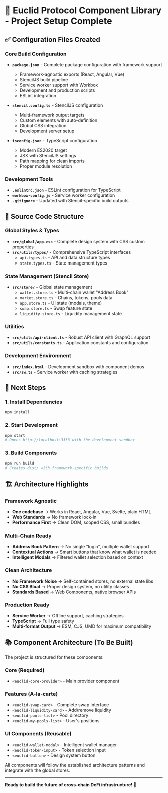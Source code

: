 # 🌌 Euclid Protocol Component Library - Project Setup Complete

## ✅ Configuration Files Created

### Core Build Configuration
- **`package.json`** - Complete package configuration with framework support
  - Framework-agnostic exports (React, Angular, Vue)
  - StencilJS build pipeline
  - Service worker support with Workbox
  - Development and production scripts
  - ESLint integration

- **`stencil.config.ts`** - StencilJS configuration
  - Multi-framework output targets
  - Custom elements with auto-definition
  - Global CSS integration
  - Development server setup

- **`tsconfig.json`** - TypeScript configuration
  - Modern ES2020 target
  - JSX with StencilJS settings
  - Path mapping for clean imports
  - Proper module resolution

### Development Tools
- **`.eslintrc.json`** - ESLint configuration for TypeScript
- **`workbox-config.js`** - Service worker configuration
- **`.gitignore`** - Updated with Stencil-specific build outputs

## 📁 Source Code Structure

### Global Styles & Types
- **`src/global/app.css`** - Complete design system with CSS custom properties
- **`src/utils/types/`** - Comprehensive TypeScript interfaces
  - `api.types.ts` - API and data structure types
  - `state.types.ts` - State management types

### State Management (Stencil Store)
- **`src/store/`** - Global state management
  - `wallet.store.ts` - Multi-chain wallet "Address Book"
  - `market.store.ts` - Chains, tokens, pools data
  - `app.store.ts` - UI state (modals, theme)
  - `swap.store.ts` - Swap feature state
  - `liquidity.store.ts` - Liquidity management state

### Utilities
- **`src/utils/api-client.ts`** - Robust API client with GraphQL support
- **`src/utils/constants.ts`** - Application constants and configuration

### Development Environment
- **`src/index.html`** - Development sandbox with component demos
- **`src/sw.ts`** - Service worker with caching strategies

## 🚀 Next Steps

### 1. Install Dependencies
```bash
npm install
```

### 2. Start Development
```bash
npm start
# Opens http://localhost:3333 with the development sandbox
```

### 3. Build Components
```bash
npm run build
# Creates dist/ with framework-specific builds
```

## 🏗️ Architecture Highlights

### Framework Agnostic
- **One codebase** → Works in React, Angular, Vue, Svelte, plain HTML
- **Web Standards** → No framework lock-in
- **Performance First** → Clean DOM, scoped CSS, small bundles

### Multi-Chain Ready
- **Address Book Pattern** → No single "login", multiple wallet support
- **Contextual Actions** → Smart buttons that know what wallet is needed
- **Intelligent Modals** → Filtered wallet selection based on context

### Clean Architecture
- **No Framework Noise** → Self-contained stores, no external state libs
- **No CSS Bloat** → Proper design system, no utility classes
- **Standards Based** → Web Components, native browser APIs

### Production Ready
- **Service Worker** → Offline support, caching strategies
- **TypeScript** → Full type safety
- **Multi-format Output** → ESM, CJS, UMD for maximum compatibility

## 📚 Component Architecture (To Be Built)

The project is structured for these components:

### Core (Required)
- `<euclid-core-provider>` - Main provider component

### Features (A-la-carte)
- `<euclid-swap-card>` - Complete swap interface
- `<euclid-liquidity-card>` - Add/remove liquidity
- `<euclid-pools-list>` - Pool directory
- `<euclid-my-pools-list>` - User's positions

### UI Components (Reusable)
- `<euclid-wallet-modal>` - Intelligent wallet manager
- `<euclid-token-input>` - Token selection input
- `<euclid-button>` - Design system button

All components will follow the established architecture patterns and integrate with the global stores.

---

**Ready to build the future of cross-chain DeFi infrastructure! 🚀**